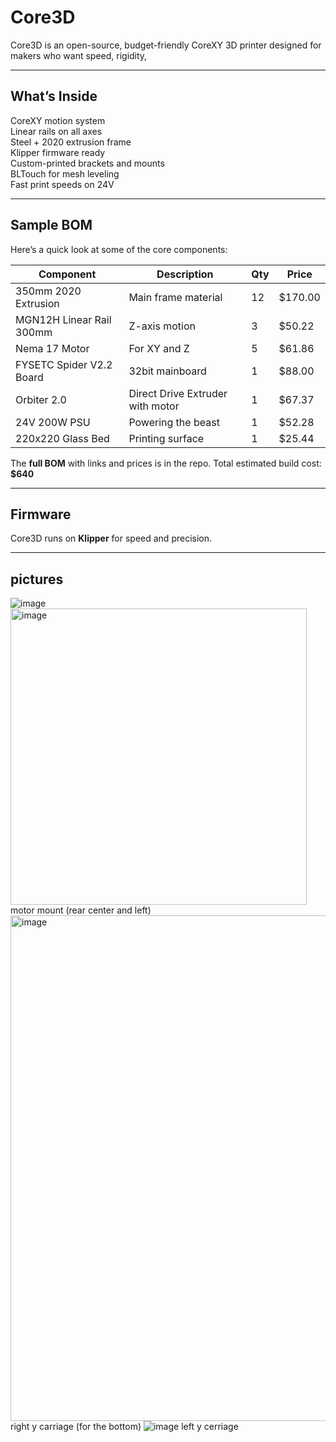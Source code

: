 # Core3D

Core3D is an open-source, budget-friendly CoreXY 3D printer designed for makers who want speed, rigidity,

---

## What’s Inside

CoreXY motion system  
Linear rails on all axes  
Steel + 2020 extrusion frame  
Klipper firmware ready  
Custom-printed brackets and mounts  
BLTouch for mesh leveling  
Fast print speeds on 24V

---

## Sample BOM

Here’s a quick look at some of the core components:

| Component                  | Description                                | Qty | Price |
|----------------------------|--------------------------------------------|-----|--------|
| 350mm 2020 Extrusion       | Main frame material                        | 12  | $170.00 |
| MGN12H Linear Rail 300mm   | Z-axis motion                              | 3   | $50.22 |
| Nema 17 Motor              | For XY and Z                               | 5   | $61.86 |
| FYSETC Spider V2.2 Board   | 32bit mainboard                            | 1   | $88.00 |
| Orbiter 2.0                | Direct Drive Extruder with motor           | 1   | $67.37 |
| 24V 200W PSU               | Powering the beast                         | 1   | $52.28 |
| 220x220 Glass Bed          | Printing surface                           | 1   | $25.44 |

The **full BOM** with links and prices is in the repo.
Total estimated build cost: **$640**

---

## Firmware

Core3D runs on **Klipper** for speed and precision.

---

## pictures
![image](https://github.com/user-attachments/assets/df455511-e746-43aa-8758-dfb5ab908bdf)
<img width="474" alt="image" src="https://github.com/user-attachments/assets/72120ff8-abe1-4009-8050-56bef10178d6" /> motor mount (rear center and left)
<img width="809" alt="image" src="https://github.com/user-attachments/assets/cebaddf4-c9fe-4213-bc60-d7252300eda1" /> right y carriage (for the bottom)
![image](https://github.com/user-attachments/assets/3032ea4d-c38f-499b-94f7-188dbbf2f168) left y cerriage





